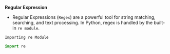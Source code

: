 **Regular Expression**
- Regular Expressions (`Regex`) are a powerful tool for string matching, searching, and text processing. In Python, regex is handled by the built-in `re module`.

`Importing re Module`
```python
import re
```